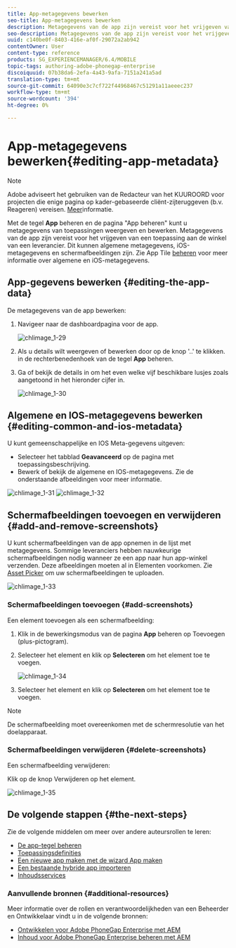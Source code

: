 ```yaml
---
title: App-metagegevens bewerken
seo-title: App-metagegevens bewerken
description: Metagegevens van de app zijn vereist voor het vrijgeven van een toepassing aan de winkel van een leverancier. Volg deze pagina voor meer informatie over het bewerken van toepassingsgegevens.
seo-description: Metagegevens van de app zijn vereist voor het vrijgeven van een toepassing aan de winkel van een leverancier. Volg deze pagina voor meer informatie over het bewerken van toepassingsgegevens.
uuid: c140be0f-8403-416e-af0f-29072a2ab942
contentOwner: User
content-type: reference
products: SG_EXPERIENCEMANAGER/6.4/MOBILE
topic-tags: authoring-adobe-phonegap-enterprise
discoiquuid: 07b38da6-2efa-4a43-9afa-7151a241a5ad
translation-type: tm+mt
source-git-commit: 64090e3c7cf722f44968467c51291a11aeeec237
workflow-type: tm+mt
source-wordcount: '394'
ht-degree: 0%

---
```



# App-metagegevens bewerken{#editing-app-metadata}

>[!NOTE]
>
>Adobe adviseert het gebruiken van de Redacteur van het KUUROORD voor projecten die enige pagina op kader-gebaseerde cliënt-zijteruggeven (b.v. Reageren) vereisen. [Meer](/help/sites-developing/spa-overview.md)informatie.

Met de tegel **App** beheren en de pagina &quot;App beheren&quot; kunt u metagegevens van toepassingen weergeven en bewerken. Metagegevens van de app zijn vereist voor het vrijgeven van een toepassing aan de winkel van een leverancier. Dit kunnen algemene metagegevens, iOS-metagegevens en schermafbeeldingen zijn. Zie App Tile [beheren](/help/mobile/phonegap-app-details-tile.md) voor meer informatie over algemene en iOS-metagegevens.

## App-gegevens bewerken {#editing-the-app-data}

De metagegevens van de app bewerken:

1. Navigeer naar de dashboardpagina voor de app.

   ![chlimage_1-29](assets/chlimage_1-29.png)

1. Als u details wilt weergeven of bewerken door op de knop &#39;..&#39; te klikken. in de rechterbenedenhoek van de tegel **App** beheren.

1. Ga of bekijk de details in om het even welke vijf beschikbare lusjes zoals aangetoond in het hieronder cijfer in.

   ![chlimage_1-30](assets/chlimage_1-30.png)

## Algemene en IOS-metagegevens bewerken {#editing-common-and-ios-metadata}

U kunt gemeenschappelijke en IOS Meta-gegevens uitgeven:

* Selecteer het tabblad **Geavanceerd** op de pagina met toepassingsbeschrijving.
* Bewerk of bekijk de algemene en IOS-metagegevens. Zie de onderstaande afbeeldingen voor meer informatie.

![chlimage_1-31](assets/chlimage_1-31.png) ![chlimage_1-32](assets/chlimage_1-32.png)

## Schermafbeeldingen toevoegen en verwijderen {#add-and-remove-screenshots}

U kunt schermafbeeldingen van de app opnemen in de lijst met metagegevens. Sommige leveranciers hebben nauwkeurige schermafbeeldingen nodig wanneer ze een app naar hun app-winkel verzenden. Deze afbeeldingen moeten al in Elementen voorkomen. Zie [Asset Picker](/help/assets/asset-selector.md) om uw schermafbeeldingen te uploaden.

![chlimage_1-33](assets/chlimage_1-33.png)

### Schermafbeeldingen toevoegen {#add-screenshots}

Een element toevoegen als een schermafbeelding:

1. Klik in de bewerkingsmodus van de pagina **App** beheren op Toevoegen (plus-pictogram).
1. Selecteer het element en klik op **Selecteren** om het element toe te voegen.

   ![chlimage_1-34](assets/chlimage_1-34.png)

1. Selecteer het element en klik op **Selecteren** om het element toe te voegen.

>[!NOTE]
>
>De schermafbeelding moet overeenkomen met de schermresolutie van het doelapparaat.

### Schermafbeeldingen verwijderen {#delete-screenshots}

Een schermafbeelding verwijderen:

Klik op de knop Verwijderen op het element.

![chlimage_1-35](assets/chlimage_1-35.png)

## De volgende stappen {#the-next-steps}

Zie de volgende middelen om meer over andere auteursrollen te leren:

* [De app-tegel beheren](/help/mobile/phonegap-app-details-tile.md)
* [Toepassingsdefinities](/help/mobile/phonegap-app-definitions.md)
* [Een nieuwe app maken met de wizard App maken](/help/mobile/phonegap-create-new-app.md)
* [Een bestaande hybride app importeren](/help/mobile/phonegap-adding-content-to-imported-app.md)
* [Inhoudsservices](/help/mobile/develop-content-as-a-service.md)

### Aanvullende bronnen {#additional-resources}

Meer informatie over de rollen en verantwoordelijkheden van een Beheerder en Ontwikkelaar vindt u in de volgende bronnen:

* [Ontwikkelen voor Adobe PhoneGap Enterprise met AEM](/help/mobile/developing-in-phonegap.md)
* [Inhoud voor Adobe PhoneGap Enterprise beheren met AEM](/help/mobile/administer-phonegap.md)
